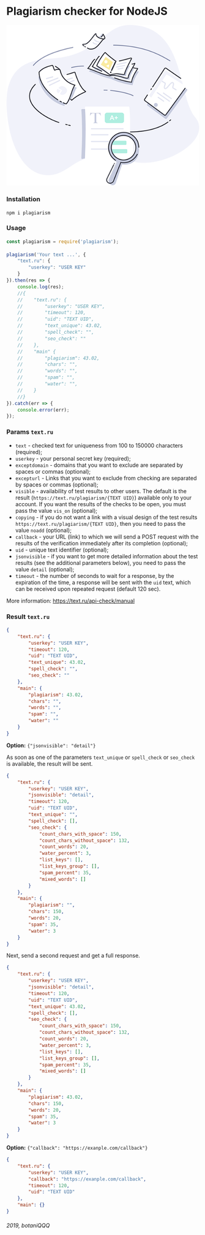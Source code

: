 # Plagiarism checker for NodeJS

<p align="center">
    <img src="https://raw.githubusercontent.com/botaniQQQ/plagiarism/master/logo.png">
</p>

### Installation
```
npm i plagiarism
```

### Usage

```javascript
const plagiarism = require('plagiarism');

plagiarism('Your text ...', {
    "text.ru": {
        "userkey": "USER KEY"
    }
}).then(res => {
    console.log(res);
    //{
    //    "text.ru": {
    //        "userkey": "USER KEY",
    //        "timeout": 120,
    //        "uid": "TEXT UID",
    //        "text_unique": 43.02,
    //        "spell_check": "",
    //        "seo_check": ""
    //    },
    //    "main" {
    //        "plagiarism": 43.02,
    //        "chars": "",
    //        "words": "",
    //        "spam": "",
    //        "water": "",
    //    }
    //}
}).catch(err => {
    console.error(err);
});
```

### Params `text.ru`

- `text` - checked text for uniqueness from 100 to 150000 characters (required);
- `userkey` - your personal secret key (required);
- `exceptdomain` - domains that you want to exclude are separated by spaces or commas (optional);
- `excepturl` - Links that you want to exclude from checking are separated by spaces or commas (optional);
- `visible` - availability of test results to other users. The default is the result (`https://text.ru/plagiarism/{TEXT UID}`) available only to your account. If you want the results of the checks to be open, you must pass the value `vis_on` (optional);
- `copying` - if you do not want a link with a visual design of the test results `https://text.ru/plagiarism/{TEXT UID}`, then you need to pass the value `noadd` (optional);
- `callback` - your URL (link) to which we will send a POST request with the results of the verification immediately after its completion (optional);
- `uid` - unique text identifier (optional);
- `jsonvisible` - if you want to get more detailed information about the test results (see the additional parameters below), you need to pass the value `detail` (optional);
- `timeout` - the number of seconds to wait for a response, by the expiration of the time, a response will be sent with the `uid` text, which can be received upon repeated request (default 120 sec).

More information: https://text.ru/api-check/manual

### Result `text.ru`

```json
{
    "text.ru": {
        "userkey": "USER KEY",
        "timeout": 120,
        "uid": "TEXT UID",
        "text_unique": 43.02,
        "spell_check": "",
        "seo_check": ""
    },
    "main": {
        "plagiarism": 43.02,
        "chars": "",
        "words": "",
        "spam": "",
        "water": ""
    }
}
```

**Option:** `{"jsonvisible": "detail"}`

As soon as one of the parameters `text_unique` or `spell_check` or `seo_check` is available, the result will be sent.

```json
{
    "text.ru": {
        "userkey": "USER KEY",
        "jsonvisible": "detail",
        "timeout": 120,
        "uid": "TEXT UID",
        "text_unique": "",
        "spell_check": [],
        "seo_check": {
            "count_chars_with_space": 150,
            "count_chars_without_space": 132,
            "count_words": 20,
            "water_percent": 3,
            "list_keys": [],
            "list_keys_group": [],
            "spam_percent": 35,
            "mixed_words": []
        }
    },
    "main": {
        "plagiarism": "",
        "chars": 150,
        "words": 20,
        "spam": 35,
        "water": 3
    }
}
```

Next, send a second request and get a full response.

```json
{
    "text.ru": {
        "userkey": "USER KEY",
        "jsonvisible": "detail",
        "timeout": 120,
        "uid": "TEXT UID",
        "text_unique": 43.02,
        "spell_check": [],
        "seo_check": {
            "count_chars_with_space": 150,
            "count_chars_without_space": 132,
            "count_words": 20,
            "water_percent": 3,
            "list_keys": [],
            "list_keys_group": [],
            "spam_percent": 35,
            "mixed_words": []
        }
    },
    "main": {
        "plagiarism": 43.02,
        "chars": 150,
        "words": 20,
        "spam": 35,
        "water": 3
    }
}
```

**Option:** `{"callback": "https://exanple.com/callback"}`

```json
{
    "text.ru": {
        "userkey": "USER KEY",
        "callback": "https://exanple.com/callback",
        "timeout": 120,
        "uid": "TEXT UID"
    },
    "main": {}
}
```

###### 2019, botaniQQQ